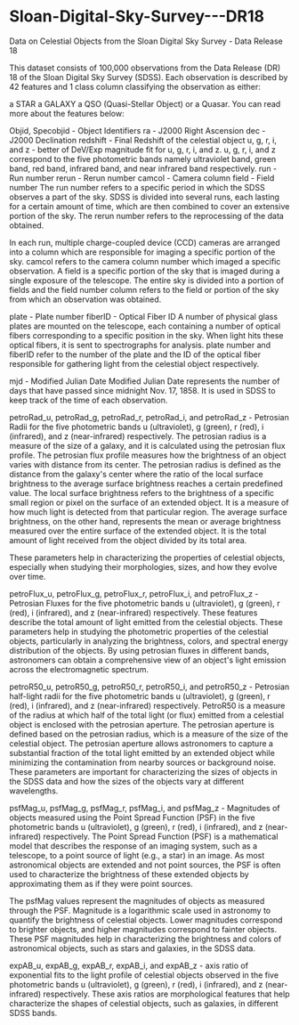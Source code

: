 # Sloan-Digital-Sky-Survey---DR18
Data on Celestial Objects from the Sloan Digital Sky Survey - Data Release 18

This dataset consists of 100,000 observations from the Data Release (DR) 18 of the Sloan Digital Sky Survey (SDSS). Each observation is described by 42 features and 1 class column classifying the observation as either:

a STAR
a GALAXY
a QSO (Quasi-Stellar Object) or a Quasar.
You can read more about the features below:

Objid, Specobjid - Object Identifiers
ra - J2000 Right Ascension
dec - J2000 Declination
redshift - Final Redshift of the celestial object
u, g, r, i, and z - better of DeV/Exp magnitude fit for u, g, r, i, and z. u, g, r, i, and z correspond to the five photometric bands namely ultraviolet band, green band, red band, infrared band, and near infrared band respectively.
run - Run number
rerun - Rerun number
camcol - Camera column
field - Field number
The run number refers to a specific period in which the SDSS observes a part of the sky. SDSS is divided into several runs, each lasting for a certain amount of time, which are then combined to cover an extensive portion of the sky. The rerun number refers to the reprocessing of the data obtained.

In each run, multiple charge-coupled device (CCD) cameras are arranged into a column which are responsible for imaging a specific portion of the sky. camcol refers to the camera column number which imaged a specific observation. A field is a specific portion of the sky that is imaged during a single exposure of the telescope. The entire sky is divided into a portion of fields and the field number column refers to the field or portion of the sky from which an observation was obtained.

plate - Plate number
fiberID - Optical Fiber ID
A number of physical glass plates are mounted on the telescope, each containing a number of optical fibers corresponding to a specific position in the sky. When light hits these optical fibers, it is sent to spectrographs for analysis. plate number and fiberID refer to the number of the plate and the ID of the optical fiber responsible for gathering light from the celestial object respectively.

mjd - Modified Julian Date
Modified Julian Date represents the number of days that have passed since midnight Nov. 17, 1858. It is used in SDSS to keep track of the time of each observation.

petroRad_u, petroRad_g, petroRad_r, petroRad_i, and petroRad_z - Petrosian Radii for the five photometric bands u (ultraviolet), g (green), r (red), i (infrared), and z (near-infrared) respectively.
The petrosian radius is a measure of the size of a galaxy, and it is calculated using the petrosian flux profile. The petrosian flux profile measures how the brightness of an object varies with distance from its center. The petrosian radius is defined as the distance from the galaxy's center where the ratio of the local surface brightness to the average surface brightness reaches a certain predefined value. The local surface brightness refers to the brightness of a specific small region or pixel on the surface of an extended object. It is a measure of how much light is detected from that particular region. The average surface brightness, on the other hand, represents the mean or average brightness measured over the entire surface of the extended object. It is the total amount of light received from the object divided by its total area.

These parameters help in characterizing the properties of celestial objects, especially when studying their morphologies, sizes, and how they evolve over time.

petroFlux_u, petroFlux_g, petroFlux_r, petroFlux_i, and petroFlux_z - Petrosian Fluxes for the five photometric bands u (ultraviolet), g (green), r (red), i (infrared), and z (near-infrared) respectively. These features describe the total amount of light emitted from the celestial objects.
These parameters help in studying the photometric properties of the celestial objects, particularly in analyzing the brightness, colors, and spectral energy distribution of the objects. By using petrosian fluxes in different bands, astronomers can obtain a comprehensive view of an object's light emission across the electromagnetic spectrum.

petroR50_u, petroR50_g, petroR50_r, petroR50_i, and petroR50_z - Petrosian half-light radii for the five photometric bands u (ultraviolet), g (green), r (red), i (infrared), and z (near-infrared) respectively. PetroR50 is a measure of the radius at which half of the total light (or flux) emitted from a celestial object is enclosed with the petrosian aperture. The petrosian aperture is defined based on the petrosian radius, which is a measure of the size of the celestial object. The petrosian aperture allows astronomers to capture a substantial fraction of the total light emitted by an extended object while minimizing the contamination from nearby sources or background noise.
These parameters are important for characterizing the sizes of objects in the SDSS data and how the sizes of the objects vary at different wavelengths.

psfMag_u, psfMag_g, psfMag_r, psfMag_i, and psfMag_z - Magnitudes of objects measured using the Point Spread Function (PSF) in the five photometric bands u (ultraviolet), g (green), r (red), i (infrared), and z (near-infrared) respectively.
The Point Spread Function (PSF) is a mathematical model that describes the response of an imaging system, such as a telescope, to a point source of light (e.g., a star) in an image. As most astronomical objects are extended and not point sources, the PSF is often used to characterize the brightness of these extended objects by approximating them as if they were point sources.

The psfMag values represent the magnitudes of objects as measured through the PSF. Magnitude is a logarithmic scale used in astronomy to quantify the brightness of celestial objects. Lower magnitudes correspond to brighter objects, and higher magnitudes correspond to fainter objects. These PSF magnitudes help in characterizing the brightness and colors of astronomical objects, such as stars and galaxies, in the SDSS data.

expAB_u, expAB_g, expAB_r, expAB_i, and expAB_z - axis ratio of exponential fits to the light profile of celestial objects observed in the five photometric bands u (ultraviolet), g (green), r (red), i (infrared), and z (near-infrared) respectively.
These axis ratios are morphological features that help characterize the shapes of celestial objects, such as galaxies, in different SDSS bands.
